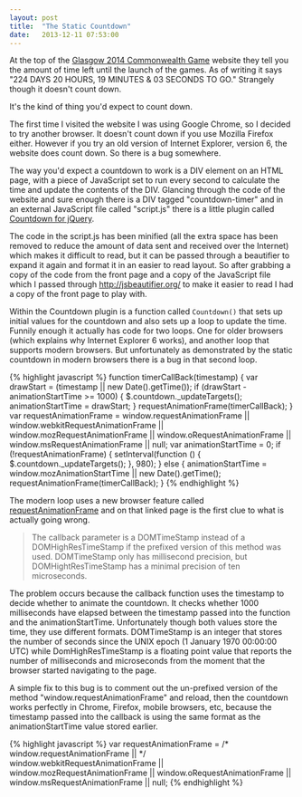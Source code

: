 ```yaml
---
layout: post
title:  "The Static Countdown"
date:   2013-12-11 07:53:00
---
```


At the top of the [Glasgow 2014 Commonwealth Game](http://www.glasgow2014.com) website they tell you the amount of time left until the launch of the games. As of writing it says "224 DAYS 20 HOURS, 19 MINUTES & 03 SECONDS TO GO." Strangely though it doesn't count down.

It's the kind of thing you'd expect to count down.

The first time I visited the website I was using Google Chrome, so I decided to try another browser. It doesn't count down if you use Mozilla Firefox either. However if you try an old version of Internet Explorer, version 6, the website does count down. So there is a bug somewhere.
<!--more-->
The way you'd expect a countdown to work is a DIV element on an HTML page, with a piece of JavaScript set to run every second to calculate the time and update the contents of the DIV. Glancing through the code of the website and sure enough there is a DIV tagged "countdown-timer" and in an external JavaScript file called "script.js" there is a little plugin called [Countdown for jQuery](http://keith-wood.name/countdown.html).

The code in the script.js has been minified (all the extra space has been removed to reduce the amount of data sent and received over the Internet) which makes it difficult to read, but it can be passed through a beautifier to expand it again and format it in an easier to read layout. So after grabbing a copy of the code from the front page and a copy of the JavaScript file which I passed through http://jsbeautifier.org/ to make it easier to read I had a copy of the front page to play with.

Within the Countdown plugin is a function called `Countdown()` that sets up initial values for the countdown and also sets up a loop to update the time. Funnily enough it actually has code for two loops. One for older browsers (which explains why Internet Explorer 6 works), and another loop that supports modern browsers. But unfortunately as demonstrated by the static countdown in modern browsers there is a bug in that second loop.

{% highlight javascript %}
function timerCallBack(timestamp) {
	var drawStart = (timestamp || new Date().getTime());
	if (drawStart - animationStartTime >= 1000) {
		$.countdown._updateTargets();
		animationStartTime = drawStart;
	}
	requestAnimationFrame(timerCallBack);
}
var requestAnimationFrame = window.requestAnimationFrame || 
				window.webkitRequestAnimationFrame ||
				window.mozRequestAnimationFrame ||
				window.oRequestAnimationFrame ||
				window.msRequestAnimationFrame ||
				null;
var animationStartTime = 0;
if (!requestAnimationFrame) {
	setInterval(function () {
		$.countdown._updateTargets();
	}, 980);
} else {
	animationStartTime = window.mozAnimationStartTime || new Date().getTime();
	requestAnimationFrame(timerCallBack);
}
{% endhighlight %}

The modern loop uses a new browser feature called [requestAnimationFrame](https://developer.mozilla.org/en/docs/Web/API/window.requestAnimationFrame) and on that linked page is the first clue to what is actually going wrong.

> The callback parameter is a DOMTimeStamp instead of a 
> DOMHighResTimeStamp if the prefixed version of this
> method was used. DOMTimeStamp only has millisecond
> precision, but DOMHightResTimeStamp has a minimal
> precision of ten microseconds.

The problem occurs because the callback function uses the timestamp to decide whether to animate the countdown. It checks whether 1000 milliseconds have elapsed between the timestamp passed into the function and the animationStartTime. Unfortunately though both values store the time, they use different formats. DOMTimeStamp is an integer that stores the number of seconds since the UNIX epoch (1 January 1970 00:00:00 UTC) while DomHighResTimeStamp is a floating point value that reports the number of milliseconds and microseconds from the moment that the browser started navigating to the page.

A simple fix to this bug is to comment out the un-prefixed version of the method "window.requestAnimationFrame" and reload, then the countdown works perfectly in Chrome, Firefox, mobile browsers, etc, because the timestamp passed into the callback is using the same format as the animationStartTime value stored earlier.

{% highlight javascript %}
var requestAnimationFrame = /* window.requestAnimationFrame || */ 
				window.webkitRequestAnimationFrame ||
				window.mozRequestAnimationFrame ||
				window.oRequestAnimationFrame ||
				window.msRequestAnimationFrame ||
				null;
{% endhighlight %}
